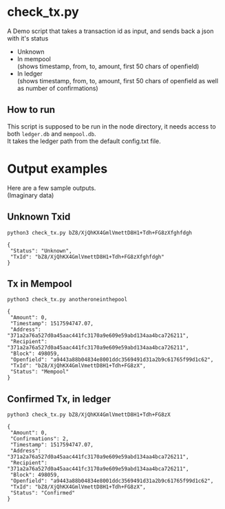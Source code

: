 # check_tx.py

A Demo script that takes a transaction id as input, and sends back a json with it's status
- Unknown
- In mempool  
  (shows timestamp, from, to, amount, first 50 chars of openfield)
- In ledger  
  (shows timestamp, from, to, amount, first 50 chars of openfield as well as number of confirmations)

## How to run

This script is supposed to be run in the node directory, it needs access to both `ledger.db` and `mempool.db`.  
It takes the ledger path from the default config.txt file.

# Output examples

Here are a few sample outputs.  
(Imaginary data)

## Unknown Txid

`python3 check_tx.py bZ8/XjQhKX4GmlVmettD8H1+Tdh+FG8zXfghfdgh`


```
{
 "Status": "Unknown", 
 "TxId": "bZ8/XjQhKX4GmlVmettD8H1+Tdh+FG8zXfghfdgh"
}
```

## Tx in Mempool

`python3 check_tx.py anotheroneinthepool`

```
{
 "Amount": 0, 
 "Timestamp": 1517594747.07,
 "Address": "371a2a76a527d0a45aac441fc3170a9e609e59abd134aa4bca726211",
 "Recipient": "371a2a76a527d0a45aac441fc3170a9e609e59abd134aa4bca726211",
 "Block": 498059,
 "Openfield": "a9443a88b04834e8001ddc3569491d31a2b9c61765f99d1c62",
 "TxId": "bZ8/XjQhKX4GmlVmettD8H1+Tdh+FG8zX",
 "Status": "Mempool"
}
```

## Confirmed Tx, in ledger


`python3 check_tx.py bZ8/XjQhKX4GmlVmettD8H1+Tdh+FG8zX`

```
{
 "Amount": 0,
 "Confirmations": 2,
 "Timestamp": 1517594747.07,
 "Address": "371a2a76a527d0a45aac441fc3170a9e609e59abd134aa4bca726211",
 "Recipient": "371a2a76a527d0a45aac441fc3170a9e609e59abd134aa4bca726211",
 "Block": 498059,
 "Openfield": "a9443a88b04834e8001ddc3569491d31a2b9c61765f99d1c62",
 "TxId": "bZ8/XjQhKX4GmlVmettD8H1+Tdh+FG8zX",
 "Status": "Confirmed"
}
```
